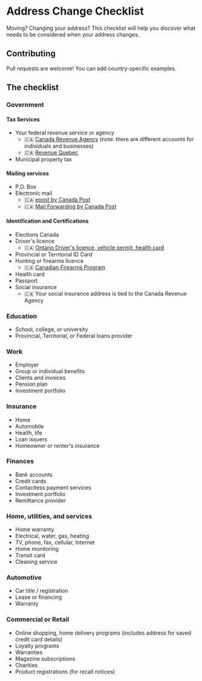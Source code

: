 # Address Change Checklist

Moving? Changing your address? This checklist will help you discover what needs to be considered when your address changes.

## Contributing

Pull requests are welcome! You can add country-specific examples.

## The checklist

### Government

#### Tax Services

- Your federal revenue service or agency
  - 🇨🇦 [Canada Revenue Agency](https://www.canada.ca/en/revenue-agency/) (note: there are different accounts for individuals and businesses)
  - 🇨🇦 [Revenue Quebec](https://www.revenuquebec.ca/)
 - Municipal property tax

#### Mailing services 

- P.O. Box
- Electronic mail
  - 🇨🇦 [epost by Canada Post](https://www.canadapost.ca/cpc/en/personal/receiving/manage-mail/epost.page)
  - 🇨🇦 [Mail Forwarding by Canada Post](https://www.canadapost.ca/cpc/en/personal/receiving/manage-mail/mail-forwarding.page)

#### Identification and Certifications

- Elections Canada
- Driver's licence
  - 🇨🇦 [Ontario Driver's licence, vehicle permit, health card](https://www.ontario.ca/page/change-address-drivers-licence-vehicle-permit-and-health-card)
- Provincial or Territorial ID Card
- Hunting or firearms licence
  - 🇨🇦 [Canadian Firearms Program](https://www.rcmp-grc.gc.ca/en/firearms/contact-the-canadian-firearms-program)
- Health card
- Passport
- Social insurance
  - 🇨🇦 Your social insurance address is tied to the Canada Revenue Agency

### Education

- School, college, or university
- Provincial, Territorial, or Federal loans provider

### Work

- Employer
- Group or individual benefits
- Clients and invoices
- Pension plan
- Investment portfolio

### Insurance

- Home
- Automobile
- Health, life
- Loan issuers
- Homeowner or renter's insurance

### Finances

- Bank accounts
- Credit cards
- Contactless payment services
- Investment portfolio
- Remittance provider

### Home, utilities, and services

- Home warranty
- Electrical, water, gas, heating
- TV, phone, fax, cellular, Internet
- Home monitoring
- Transit card
- Cleaning service

### Automotive

- Car title / registration
- Lease or financing
- Warranty

### Commercial or Retail

- Online shopping, home delivery programs (includes address for saved credit card details)
- Loyalty programs
- Warranties
- Magazine subscriptions
- Charities
- Product registrations (for recall notices)
